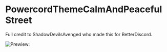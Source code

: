 # PowercordThemeCalmAndPeacefulStreet
Full credit to ShadowDevilsAvenged who made this for BetterDiscord.

![Prewiew:](https://media.discordapp.net/attachments/765554690304901181/842336846914256906/13-05-2021_11_45-announcements_-_Discord.png)
